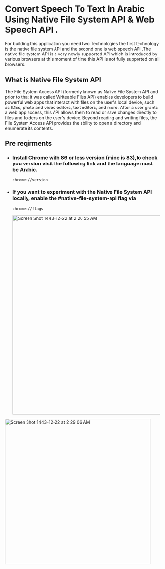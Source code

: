 # Convert Speech To Text In Arabic Using Native File System API & Web Speech API .
For building this application you need two Technologies the first technology is the native file system API and the second one is web speech API .The native file system API is a very newly supported API which is introduced by various browsers at this moment of time this API is not fully supported on all browsers.

## What is Native File System API
The File System Access API (formerly known as Native File System API and prior to that it was called Writeable Files API) enables developers to build powerful web apps that interact with files on the user's local device, such as IDEs, photo and video editors, text editors, and more. After a user grants a web app access, this API allows them to read or save changes directly to files and folders on the user's device. Beyond reading and writing files, the File System Access API provides the ability to open a directory and enumerate its contents.

## Pre reqirments
- ###  Install Chrome with 86 or less version (mine is 83),to check you version visit the following link and the language must be Arabic.
  ```
  chrome://version
  ```
- ###  If you want to experiment with the Native File System API locally, enable the #native-file-system-api flag via
  ```
  chrome://flags
  ```
  <img width="650" alt="Screen Shot 1443-12-22 at 2 20 55 AM" src="https://user-images.githubusercontent.com/74800962/180099330-cc2ccab3-3c9e-4a79-85dd-aa802c2fc4a5.png">

<img width="473" alt="Screen Shot 1443-12-22 at 2 29 06 AM" src="https://user-images.githubusercontent.com/74800962/180099670-a2a7466b-2a03-44f9-ab9b-78c8c77fd3c1.png">
